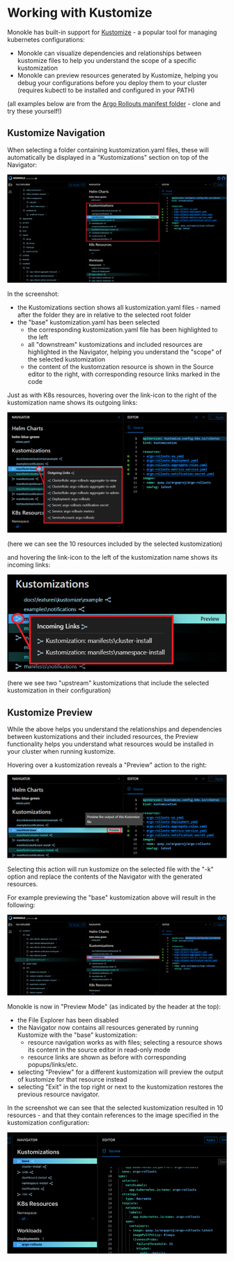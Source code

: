 # Working with Kustomize 

Monokle has built-in support for [Kustomize](https://kustomize.io/) - a popular tool for managing kubernetes configurations:

- Monokle can visualize dependencies and relationships between kustomize files to help you understand the scope of
  a specific kustomization
- Monokle can preview resources generated by Kustomize, helping you debug your configurations before you deploy them to 
  your cluster (requires kubectl to be installed and configured in your PATH)

(all examples below are from the [Argo Rollouts manifest folder](https://github.com/argoproj/argo-rollouts/tree/master/manifests) - clone and try these yourself!)

## Kustomize Navigation

When selecting a folder containing kustomization.yaml files, these will automatically be displayed in a "Kustomizations" section 
on top of the Navigator:

![Kustomize Navigation](img/kustomize-navigation.png)

In the screenshot:

- the Kustomizations section shows all kustomization.yaml files - named after the folder they are in relative to the selected root folder
- the "base" kustomization.yaml has been selected
    - the corresponding kustomization.yaml file has been highlighted to the left
    - all "downstream" kustomizations and included resources are highlighted in the Navigator, helping you understand the "scope" of the selected kustomization
    - the content of the kustomzation resource is shown in the Source editor to the right, with corresponding resource links marked in the code

Just as with K8s resources, hovering over the link-icon to the right of the kustomization name shows its outgoing links:

![Kustomize Outgoing Links](img/kustomize-outgoing-links.png)

(here we can see the 10 resources included by the selected kustomization)

and hovering the link-icon to the left of the kustomization name shows its incoming links:

![Kustomize Incoming Links](img/kustomize-incoming-links.png)  

(here we see two "upstream" kustomizations that include the selected kustomization in their configuration)

## Kustomize Preview 

While the above helps you understand the relationships and dependencies between kustomizations and their included resources, the
Preview functionality helps you understand what resources would be installed in your cluster when running kustomize.

Hovering over a kustomization reveals a "Preview" action to the right:

![Kustomize Preview Action](img/kustomize-preview-action.png)

Selecting this action will run kustomize on the selected file with the "-k" option and replace the contents of the Navigator with the 
generated resources.  

For example previewing the "base" kustomization above will result in the following:

![Kustomize Preview](img/kustomize-preview.png)

Monokle is now in "Preview Mode" (as indicated by the header at the top):

- the File Explorer has been disabled
- the Navigator now contains all resources generated by running Kustomize with the "base" kustomization:
    - resource navigation works as with files; selecting a resource shows its content in the source editor in read-only mode
    - resource links are shown as before with corresponding popups/links/etc.
- selecting "Preview" for a different kustomization will preview the output of kustomize for that resource instead
- selecting "Exit" in the top right or next to the kustomization restores the previous resource navigator.

In the screenshot we can see that the selected kustomization resulted in 10 resources - and that they contain references to the image
specified in the kustomization configuration:

![Kustomize Preview Content](img/kustomize-preview-content.png)

